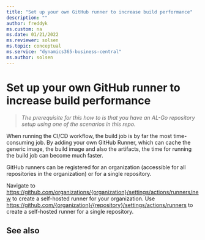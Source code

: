 ```yaml
---
title: "Set up your own GitHub runner to increase build performance"
description: ""
author: freddyk
ms.custom: na
ms.date: 01/21/2022
ms.reviewer: solsen
ms.topic: conceptual
ms.service: "dynamics365-business-central"
ms.author: solsen
---
```


# Set up your own GitHub runner to increase build performance

> *The prerequisite for this how to is that you have an AL-Go repository setup using one of the scenarios in this repo.*

When running the CI/CD workflow, the build job is by far the most time-consuming job. By adding your own GitHub Runner, which can cache the generic image, the build image and also the artifacts, the time for running the build job can become much faster.

GitHub runners can be registered for an organization (accessible for all repositories in the organization) or for a single repository.

Navigate to https://github.com/organizations/{organization}/settings/actions/runners/new to create a self-hosted runner for your organization. Use https://github.com/{organization}/{repository}/settings/actions/runners to create a self-hosted runner for a single repository.

## See also